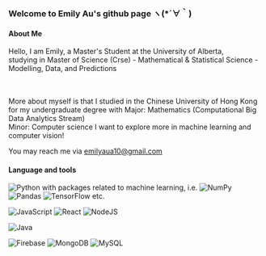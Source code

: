 ### Welcome to Emily Au's github page ヽ(*´∀｀)

<h4>About Me</h4>
Hello, I am Emily, a Master's Student at the University of Alberta, </br>
studying in Master of Science (Crse) - Mathematical & Statistical Science - Modelling, Data, and Predictions</br>

</br></br>
More about myself is that 
I studied in the Chinese University of Hong Kong for my undergraduate degree with
Major: Mathematics (Computational Big Data Analytics Stream)</br>
Minor: Computer science
I want to explore more in machine learning and computer vision!

You may reach me via emilyaua10@gmail.com

<h4>Language and tools</h4>

![Python](https://img.shields.io/badge/python-3670A0?style=for-the-badge&logo=python&logoColor=ffdd54)
with packages related to machine learning, i.e. ![NumPy](https://img.shields.io/badge/numpy-%23013243.svg?style=for-the-badge&logo=numpy&logoColor=white) ![Pandas](https://img.shields.io/badge/pandas-%23150458.svg?style=for-the-badge&logo=pandas&logoColor=white) ![TensorFlow](https://img.shields.io/badge/TensorFlow-%23FF6F00.svg?style=for-the-badge&logo=TensorFlow&logoColor=white) etc.

![JavaScript](https://img.shields.io/badge/javascript-%23323330.svg?style=for-the-badge&logo=javascript&logoColor=%23F7DF1E)
![React](https://img.shields.io/badge/react-%2320232a.svg?style=for-the-badge&logo=react&logoColor=%2361DAFB)
![NodeJS](https://img.shields.io/badge/node.js-6DA55F?style=for-the-badge&logo=node.js&logoColor=white)

![Java](https://img.shields.io/badge/java-%23ED8B00.svg?style=for-the-badge&logo=java&logoColor=white)

![Firebase](https://img.shields.io/badge/Firebase-039BE5?style=for-the-badge&logo=Firebase&logoColor=white)
![MongoDB](https://img.shields.io/badge/MongoDB-%234ea94b.svg?style=for-the-badge&logo=mongodb&logoColor=white)
![MySQL](https://img.shields.io/badge/mysql-%2300000f.svg?style=for-the-badge&logo=mysql&logoColor=white) 

<!--<h4>Github Stats</h4>

[![GitHub Streak](https://streak-stats.demolab.com?user=hea0516&theme=prussian)](https://git.io/streak-stats)-->

<!--
**hea0516/hea0516** is a ✨ _special_ ✨ repository because its `README.md` (this file) appears on your GitHub profile.

Here are some ideas to get you started:

- 🔭 I’m currently working on ...
- 🌱 I’m currently learning ...
- 👯 I’m looking to collaborate on ...
- 🤔 I’m looking for help with ...
- 💬 Ask me about ...
- 📫 How to reach me: ...
- 😄 Pronouns: ...
- ⚡ Fun fact: ...
-->


